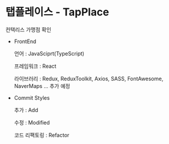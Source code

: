 # 탭플레이스 - TapPlace

컨택리스 가맹점 확인

- FrontEnd

  언어 : JavaSciprt(TypeScript)

  프레임워크 : React

  라이브러리 : Redux, ReduxToolkit, Axios, SASS, FontAwesome, NaverMaps ... 추가 예정

- Commit Styles

  추가 : Add

  수정 : Modified

  코드 리팩토링 : Refactor

